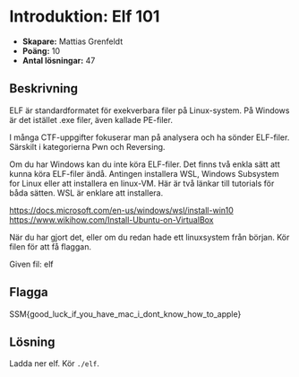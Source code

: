 # Introduktion: Elf 101

- **Skapare:** Mattias Grenfeldt
- **Poäng:** 10
- **Antal lösningar:** 47

## Beskrivning

ELF är standardformatet för exekverbara filer på Linux-system. På Windows är det istället .exe filer, även kallade PE-filer.

I många CTF-uppgifter fokuserar man på analysera och ha sönder ELF-filer. Särskilt i kategorierna Pwn och Reversing.

Om du har Windows kan du inte köra ELF-filer. Det finns två enkla sätt att kunna köra ELF-filer ändå. Antingen installera WSL, Windows Subsystem for Linux eller att installera en linux-VM. Här är två länkar till tutorials för båda sätten. WSL är enklare att installera.

https://docs.microsoft.com/en-us/windows/wsl/install-win10
https://www.wikihow.com/Install-Ubuntu-on-VirtualBox

När du har gjort det, eller om du redan hade ett linuxsystem från början. Kör filen för att få flaggan.

Given fil: elf

## Flagga

SSM{good_luck_if_you_have_mac_i_dont_know_how_to_apple}

## Lösning

Ladda ner elf. Kör `./elf`. 



